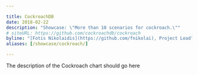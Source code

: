 ```yaml
---

title: CockroachDB
date: 2018-02-22
description: "Showcase: \"More than 10 scenarios for cockroach.\""
# siteURL: https://github.com/cockroachdb/cockroach
byline: "[Fotis Nikolaidis](https://github.com/fnikolai), Project Lead"
aliases: [/showcase/cockroach/]

---
```


The description of the Cockroach chart should go here